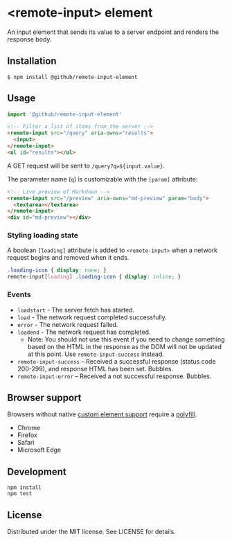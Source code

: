 # &lt;remote-input&gt; element

An input element that sends its value to a server endpoint and renders the response body.

## Installation

```
$ npm install @github/remote-input-element
```

## Usage

```js
import '@github/remote-input-element'
```

```html
<!-- Filter a list of items from the server -->
<remote-input src="/query" aria-owns="results">
  <input>
</remote-input>
<ul id="results"></ul>
```

A GET request will be sent to `/query?q=${input.value}`.

The parameter name (`q`) is customizable with the `[param]` attribute:

```html
<!-- Live preview of Markdown -->
<remote-input src="/preview" aria-owns="md-preview" param="body">
  <textarea></textarea>
</remote-input>
<div id="md-preview"></div>
```

### Styling loading state

A boolean `[loading]` attribute is added to `<remote-input>` when a network request begins and removed when it ends.

```css
.loading-icon { display: none; }
remote-input[loading] .loading-icon { display: inline; }
```

### Events

- `loadstart` - The server fetch has started.
- `load` - The network request completed successfully.
- `error` - The network request failed.
- `loadend` - The network request has completed.
  - Note: You should not use this event if you need to change something based on the HTML in the response as the DOM will not be updated at this point. Use `remote-input-success` instead. 
 - `remote-input-success` – Received a successful response (status code 200-299), and response HTML has been set. Bubbles.
- `remote-input-error` – Received a not successful response. Bubbles.

## Browser support

Browsers without native [custom element support][support] require a [polyfill][].

- Chrome
- Firefox
- Safari
- Microsoft Edge

[support]: https://caniuse.com/#feat=custom-elementsv1
[polyfill]: https://github.com/webcomponents/custom-elements

## Development

```
npm install
npm test
```

## License

Distributed under the MIT license. See LICENSE for details.
